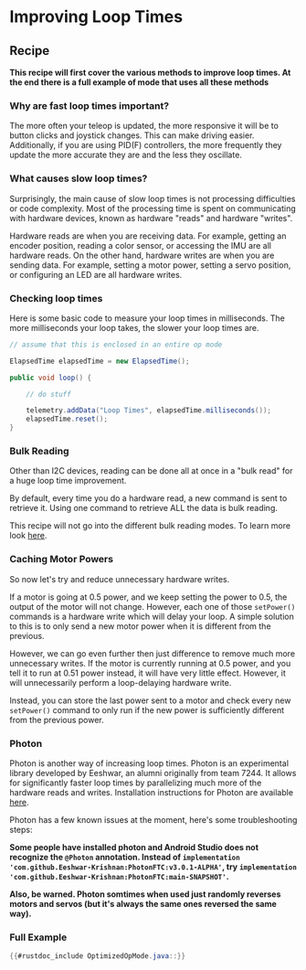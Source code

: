 # Improving Loop Times

## Recipe

**This recipe will first cover the various methods to improve loop times. At the end there is a full example of mode that uses all these methods**

### Why are fast loop times important?

The more often your teleop is updated, the more responsive it will be to button clicks and joystick changes. 
This can make driving easier. 
Additionally, if you are using PID(F) controllers, the more frequently they update the more accurate they are and the less they oscillate.

### What causes slow loop times?

Surprisingly, the main cause of slow loop times is not processing difficulties or code complexity.
Most of the processing time is spent on communicating with hardware devices, known as hardware "reads" and hardware "writes". 

Hardware reads are when you are receiving data. 
For example, getting an encoder position, reading a color sensor, or accessing the IMU are all hardware reads.
On the other hand, hardware writes are when you are sending data. 
For example, setting a motor power, setting a servo position, or configuring an LED are all hardware writes.

### Checking loop times

Here is some basic code to measure your loop times in milliseconds. 
The more milliseconds your loop takes, the slower your loop times are.

```java
// assume that this is enclosed in an entire op mode

ElapsedTime elapsedTime = new ElapsedTime();

public void loop() {

    // do stuff

    telemetry.addData("Loop Times", elapsedTime.milliseconds());
    elapsedTime.reset();
}
```

### Bulk Reading

Other than I2C devices, reading can be done all at once in a "bulk read" for a huge loop time improvement.

By default, every time you do a hardware read, a new command is sent to retrieve it. 
Using one command to retrieve ALL the data is bulk reading.

This recipe will not go into the different bulk reading modes. To learn more look [here](https://gm0.org/en/latest/docs/software/tutorials/bulk-reads.html).

### Caching Motor Powers

So now let's try and reduce unnecessary hardware writes. 

If a motor is going at 0.5 power, and we keep setting the power to 0.5, the output of the motor will not change. 
However, each one of those `setPower()` commands is a hardware write which will delay your loop.
A simple solution to this is to only send a new motor power when it is different from the previous.

However, we can go even further then just difference to remove much more unnecessary writes.
If the motor is currently running at 0.5 power, and you tell it to run at 0.51 power instead, it will have very little effect.
However, it will unnecessarily perform a loop-delaying hardware write.

Instead, you can store the last power sent to a motor and check every new `setPower()` command to only run if the new power is sufficiently different from the previous power.

<!-- This is the most simplistic implementation of caching motor powers and only supports RUN_WITHOUT_ENCODER mode.
```java
{{#rustdoc_include CachingDcMotorEx.java::}}
``` -->


### Photon

Photon is another way of increasing loop times. 
Photon is an experimental library developed by Eeshwar, an alumni originally from team 7244.
It allows for significantly faster loop times by parallelizing much more of the hardware reads and writes.
Installation instructions for Photon are available [here](https://github.com/Eeshwar-Krishnan/PhotonFTC/tree/main).

Photon has a few known issues at the moment, here's some troubleshooting steps:

**Some people have installed photon and Android Studio does not recognize the `@Photon` annotation. Instead of `implementation 'com.github.Eeshwar-Krishnan:PhotonFTC:v3.0.1-ALPHA'`, try `implementation 'com.github.Eeshwar-Krishnan:PhotonFTC:main-SNAPSHOT'`.**

**Also, be warned. Photon somtimes when used just randomly reverses motors and servos (but it's always the same ones reversed the same way).**


### Full Example

```java
{{#rustdoc_include OptimizedOpMode.java::}}
```